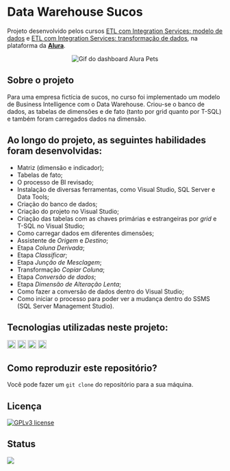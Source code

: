 # Data Warehouse Sucos

Projeto desenvolvido pelos cursos [ETL com Integration Services: modelo de dados](https://cursos.alura.com.br/course/business-intelligence-sql-server-e-integration-services) e [ETL com Integration Services: transformação de dados](https://cursos.alura.com.br/course/business-intelligence-sql-server-e-integration-services-parte2), na plataforma da **[Alura](https://www.alura.com.br/)**.

<div align='center' style='display: inline_block'><img src="https://i.imgur.com/SPcmcl1.gif" alt="Gif do dashboard Alura Pets"></div>

## Sobre o projeto
Para uma empresa fictícia de sucos, no curso foi implementado um modelo de Business Intelligence com o Data Warehouse. Criou-se o banco de dados, as tabelas de dimensões e de fato (tanto por grid quanto por T-SQL) e também foram carregados dados na dimensão. 

## Ao longo do projeto, as seguintes habilidades foram desenvolvidas:
- Matriz (dimensão e indicador);
- Tabelas de fato;
- O processo de BI revisado;
- Instalação de diversas ferramentas, como Visual Studio, SQL Server e Data Tools;
- Criação do banco de dados;
- Criação do projeto no Visual Studio;
- Criação das tabelas com as chaves primárias e estrangeiras por *grid* e T-SQL no Visual Studio;
- Como carregar dados em diferentes dimensões;
- Assistente de *Origem* e *Destino*;
- Etapa *Coluna Derivada*;
- Etapa *Classificar*;
- Etapa *Junção de Mesclagem*;
- Transformação *Copiar Coluna*;
- Etapa *Conversão de dados*;
- Etapa *Dimensão de Alteração Lenta*;
- Como fazer a conversão de dados dentro do Visual Studio;
- Como iniciar o processo para poder ver a mudança dentro do SSMS (SQL Server Management Studio).

## Tecnologias utilizadas neste projeto:
<img height="20" src="https://img.shields.io/badge/Visual_Studio-purple"> <img height="20" src="https://img.shields.io/badge/SQL_Server-green"> <img height="20" src="https://img.shields.io/badge/SSDT-yellow"> <img height="20" src="https://img.shields.io/badge/TSQL-orange">

## Como reproduzir este repositório?
Você pode fazer um `git clone` do repositório para a sua máquina.

## Licença
[![GPLv3 license](https://img.shields.io/badge/License-GPLv3-blue.svg)](http://perso.crans.org/besson/LICENSE.html)

## Status
<img src="https://img.shields.io/badge/Status-Finalizado-brightgreen">
